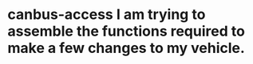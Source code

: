 # canbus-access I am trying to assemble the functions required to make a few changes to my vehicle.
